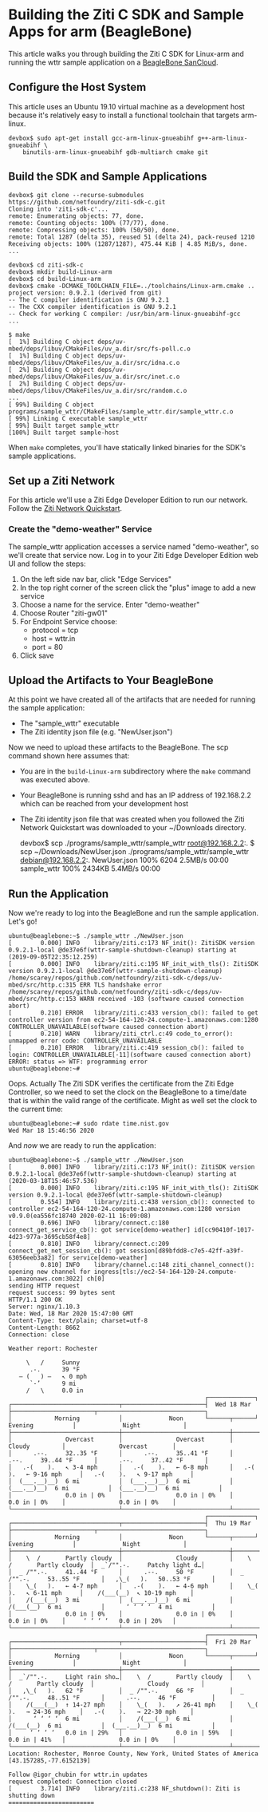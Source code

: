 # Building the Ziti C SDK and Sample Apps for arm (BeagleBone)

This article walks you through building the Ziti C SDK for Linux-arm and running
the wttr sample application on a [BeagleBone SanCloud](https://beagleboard.org/enhanced).

## Configure the Host System

This article uses an Ubuntu 19.10 virtual machine as a development host because it's
relatively easy to install a functional toolchain that targets arm-linux.

    devbox$ sudo apt-get install gcc-arm-linux-gnueabihf g++-arm-linux-gnueabihf \
        binutils-arm-linux-gnueabihf gdb-multiarch cmake git

## Build the SDK and Sample Applications


    devbox$ git clone --recurse-submodules https://github.com/netfoundry/ziti-sdk-c.git
    Cloning into 'ziti-sdk-c'...
    remote: Enumerating objects: 77, done.
    remote: Counting objects: 100% (77/77), done.
    remote: Compressing objects: 100% (50/50), done.
    remote: Total 1287 (delta 35), reused 51 (delta 24), pack-reused 1210
    Receiving objects: 100% (1287/1287), 475.44 KiB | 4.85 MiB/s, done.
    ...

    devbox$ cd ziti-sdk-c
    devbox$ mkdir build-Linux-arm
    devbox$ cd build-Linux-arm
    devbox$ cmake -DCMAKE_TOOLCHAIN_FILE=../toolchains/Linux-arm.cmake ..
    project version: 0.9.2.1 (derived from git)
    -- The C compiler identification is GNU 9.2.1
    -- The CXX compiler identification is GNU 9.2.1
    -- Check for working C compiler: /usr/bin/arm-linux-gnueabihf-gcc
    ...

    $ make
    [  1%] Building C object deps/uv-mbed/deps/libuv/CMakeFiles/uv_a.dir/src/fs-poll.c.o
    [  1%] Building C object deps/uv-mbed/deps/libuv/CMakeFiles/uv_a.dir/src/idna.c.o
    [  2%] Building C object deps/uv-mbed/deps/libuv/CMakeFiles/uv_a.dir/src/inet.c.o
    [  2%] Building C object deps/uv-mbed/deps/libuv/CMakeFiles/uv_a.dir/src/random.c.o
    ...
    [ 99%] Building C object programs/sample_wttr/CMakeFiles/sample_wttr.dir/sample_wttr.c.o
    [ 99%] Linking C executable sample_wttr
    [ 99%] Built target sample_wttr
    [100%] Built target sample-host


When `make` completes, you'll have statically linked binaries for the SDK's sample applications.

## Set up a Ziti Network

For this article we'll use a Ziti Edge Developer Edition to run our network. Follow
the [Ziti Network Quickstart](/docs/learn/quickstarts/network/).

### Create the "demo-weather" Service

The sample_wttr application accesses a service named "demo-weather", so we'll create
that service now. Log in to your Ziti Edge Developer Edition web UI and follow the
steps:

1. On the left side nav bar, click "Edge Services"
2. In the top right corner of the screen click the "plus" image to add a new service
3. Choose a name for the service. Enter "demo-weather"
4. Choose Router "ziti-gw01"
5. For Endpoint Service choose:
    * protocol = tcp
    * host = wttr.in
    * port = 80
6. Click save

## Upload the Artifacts to Your BeagleBone

At this point we have created all of the artifacts that are needed for running the
sample application:

- The "sample_wttr" executable
- The Ziti identity json file (e.g. "NewUser.json")

Now we need to upload these artifacts to the BeagleBone. The scp command shown here
assumes that:

 - You are in the `build-Linux-arm` subdirectory where the `make` command was executed above.
 - Your BeagleBone is running sshd and has an IP address of 192.168.2.2 which
   can be reached from your development host
 - The Ziti identity json file that was created when you followed the Ziti Network Quickstart
   was downloaded to your ~/Downloads directory.


    devbox$ scp ./programs/sample_wttr/sample_wttr root@192.168.2.2:.
    $ scp ~/Downloads/NewUser.json ./programs/sample_wttr/sample_wttr debian@192.168.2.2:.
    NewUser.json                                  100% 6204     2.5MB/s   00:00
    sample_wttr                                   100% 2434KB   5.4MB/s   00:00


## Run the Application

Now we're ready to log into the BeagleBone and run the sample application.
Let's go!

    ubuntu@beaglebone:~$ ./sample_wttr ./NewUser.json
    [        0.000] INFO    library/ziti.c:173 NF_init(): ZitiSDK version 0.9.2.1-local @de37e6f(wttr-sample-shutdown-cleanup) starting at (2019-09-05T22:35:12.259)
    [        0.000] INFO    library/ziti.c:195 NF_init_with_tls(): ZitiSDK version 0.9.2.1-local @de37e6f(wttr-sample-shutdown-cleanup)
    /home/scarey/repos/github.com/netfoundry/ziti-sdk-c/deps/uv-mbed/src/http.c:315 ERR TLS handshake error 
    /home/scarey/repos/github.com/netfoundry/ziti-sdk-c/deps/uv-mbed/src/http.c:153 WARN received -103 (software caused connection abort)
    [        0.210] ERROR   library/ziti.c:433 version_cb(): failed to get controller version from ec2-54-164-120-24.compute-1.amazonaws.com:1280 CONTROLLER_UNAVAILABLE(software caused connection abort)
    [        0.210] WARN    library/ziti_ctrl.c:49 code_to_error(): unmapped error code: CONTROLLER_UNAVAILABLE
    [        0.210] ERROR   library/ziti.c:419 session_cb(): failed to login: CONTROLLER_UNAVAILABLE[-11](software caused connection abort)
    ERROR: status => WTF: programming error
    ubuntu@beaglebone:~# 

Oops. Actually The Ziti SDK verifies the certificate from the Ziti Edge Controller,
so we need to set the clock on the BeagleBone to a time/date that is within the
valid range of the certificate. Might as well set the clock to the current time:

    ubuntu@beaglebone:~# sudo rdate time.nist.gov
    Wed Mar 18 15:46:56 2020

And _now_ we are ready to run the application:

    ubuntu@beaglebone:~$ ./sample_wttr ./NewUser.json
    [        0.000] INFO    library/ziti.c:173 NF_init(): ZitiSDK version 0.9.2.1-local @de37e6f(wttr-sample-shutdown-cleanup) starting at (2020-03-18T15:46:57.536)
    [        0.000] INFO    library/ziti.c:195 NF_init_with_tls(): ZitiSDK version 0.9.2.1-local @de37e6f(wttr-sample-shutdown-cleanup)
    [        0.554] INFO    library/ziti.c:438 version_cb(): connected to controller ec2-54-164-120-24.compute-1.amazonaws.com:1280 version v0.9.0(ea556fc18740 2020-02-11 16:09:08)
    [        0.696] INFO    library/connect.c:180 connect_get_service_cb(): got service[demo-weather] id[cc90410f-1017-4d23-977a-3695cb58f4e8]
    [        0.810] INFO    library/connect.c:209 connect_get_net_session_cb(): got session[d89bfdd8-c7e5-42ff-a39f-63056eeb3a82] for service[demo-weather]
    [        0.810] INFO    library/channel.c:148 ziti_channel_connect(): opening new channel for ingress[tls://ec2-54-164-120-24.compute-1.amazonaws.com:3022] ch[0]
    sending HTTP request
    request success: 99 bytes sent
    HTTP/1.1 200 OK
    Server: nginx/1.10.3
    Date: Wed, 18 Mar 2020 15:47:00 GMT
    Content-Type: text/plain; charset=utf-8
    Content-Length: 8662
    Connection: close
    
    Weather report: Rochester
    
         \   /     Sunny
          .-.      39 °F          
       ― (   ) ―   ↖ 0 mph        
          `-’      9 mi           
         /   \     0.0 in         
                                                           ┌─────────────┐                                                       
    ┌──────────────────────────────┬───────────────────────┤  Wed 18 Mar ├───────────────────────┬──────────────────────────────┐
    │            Morning           │             Noon      └──────┬──────┘     Evening           │             Night            │
    ├──────────────────────────────┼──────────────────────────────┼──────────────────────────────┼──────────────────────────────┤
    │               Overcast       │               Overcast       │               Cloudy         │               Overcast       │
    │      .--.     32..35 °F      │      .--.     35..41 °F      │      .--.     39..44 °F      │      .--.     37..42 °F      │
    │   .-(    ).   ↖ 3-4 mph      │   .-(    ).   ← 6-8 mph      │   .-(    ).   ← 9-16 mph     │   .-(    ).   ↖ 9-17 mph     │
    │  (___.__)__)  6 mi           │  (___.__)__)  6 mi           │  (___.__)__)  6 mi           │  (___.__)__)  6 mi           │
    │               0.0 in | 0%    │               0.0 in | 0%    │               0.0 in | 0%    │               0.0 in | 0%    │
    └──────────────────────────────┴──────────────────────────────┴──────────────────────────────┴──────────────────────────────┘
                                                           ┌─────────────┐                                                       
    ┌──────────────────────────────┬───────────────────────┤  Thu 19 Mar ├───────────────────────┬──────────────────────────────┐
    │            Morning           │             Noon      └──────┬──────┘     Evening           │             Night            │
    ├──────────────────────────────┼──────────────────────────────┼──────────────────────────────┼──────────────────────────────┤
    │    \  /       Partly cloudy  │               Cloudy         │    \  /       Partly cloudy  │  _`/"".-.     Patchy light d…│
    │  _ /"".-.     41..44 °F      │      .--.     50 °F          │  _ /"".-.     53..55 °F      │   ,\_(   ).   50..53 °F      │
    │    \_(   ).   ← 4-7 mph      │   .-(    ).   ← 4-6 mph      │    \_(   ).   ↖ 6-11 mph     │    /(___(__)  ↖ 10-19 mph    │
    │    /(___(__)  3 mi           │  (___.__)__)  6 mi           │    /(___(__)  6 mi           │      ‘ ‘ ‘ ‘  4 mi           │
    │               0.0 in | 0%    │               0.0 in | 0%    │               0.0 in | 0%    │     ‘ ‘ ‘ ‘   0.0 in | 20%   │
    └──────────────────────────────┴──────────────────────────────┴──────────────────────────────┴──────────────────────────────┘
                                                           ┌─────────────┐                                                       
    ┌──────────────────────────────┬───────────────────────┤  Fri 20 Mar ├───────────────────────┬──────────────────────────────┐
    │            Morning           │             Noon      └──────┬──────┘     Evening           │             Night            │
    ├──────────────────────────────┼──────────────────────────────┼──────────────────────────────┼──────────────────────────────┤
    │  _`/"".-.     Light rain sho…│    \  /       Partly cloudy  │    \  /       Partly cloudy  │               Cloudy         │
    │   ,\_(   ).   62 °F          │  _ /"".-.     66 °F          │  _ /"".-.     48..51 °F      │      .--.     46 °F          │
    │    /(___(__)  ↑ 14-27 mph    │    \_(   ).   ↗ 26-41 mph    │    \_(   ).   → 24-36 mph    │   .-(    ).   → 22-30 mph    │
    │      ‘ ‘ ‘ ‘  6 mi           │    /(___(__)  6 mi           │    /(___(__)  6 mi           │  (___.__)__)  6 mi           │
    │     ‘ ‘ ‘ ‘   0.0 in | 29%   │               0.0 in | 59%   │               0.0 in | 41%   │               0.0 in | 0%    │
    └──────────────────────────────┴──────────────────────────────┴──────────────────────────────┴──────────────────────────────┘
    Location: Rochester, Monroe County, New York, United States of America [43.157285,-77.6152139]
    
    Follow @igor_chubin for wttr.in updates
    request completed: Connection closed
    [        3.714] INFO    library/ziti.c:238 NF_shutdown(): Ziti is shutting down
    ========================
